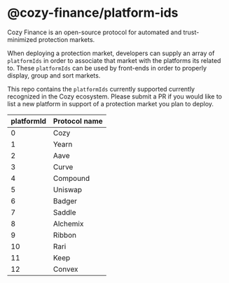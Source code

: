 # @cozy-finance/platform-ids

Cozy Finance is an open-source protocol for automated and trust-minimized protection markets.

When deploying a protection market, developers can supply an array of `platformIds` in order to associate that market with the platforms its related to. These `platformIds` can be used by front-ends in order to properly display, group and sort markets.

This repo contains the `platformIds` currently supported currently recognized in the Cozy ecosystem. Please submit a PR if you would like to list a new platform in support of a protection market you plan to deploy.

| platformId | Protocol name |
| :--------- | :------------ |
| 0          | Cozy          |
| 1          | Yearn         |
| 2          | Aave          |
| 3          | Curve         |
| 4          | Compound      |
| 5          | Uniswap       |
| 6          | Badger        |
| 7          | Saddle        |
| 8          | Alchemix      |
| 9          | Ribbon        |
| 10         | Rari          |
| 11         | Keep          |
| 12         | Convex        |
